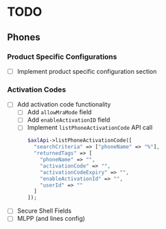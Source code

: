 # TODO

## Phones

### Product Specific Configurations
- [ ] Implement product specific configuration section

### Activation Codes
- [ ] Add activation code functionality
  - [ ] Add `allowMraMode` field
  - [ ] Add `enableActivationID` field
  - [ ] Implement `listPhoneActivationCode` API call
    ```php
    $axlApi->listPhoneActivationCode([
      "searchCriteria" => ["phoneName" => "%"],
      "returnedTags" => [
        "phoneName" => "",
        "activationCode" => "",
        "activationCodeExpiry" => "",
        "enableActivationId" => "",
        "userId" => ""
      ]
    ]);
    ```
- [ ] Secure Shell Fields
- [ ] MLPP (and lines config)
